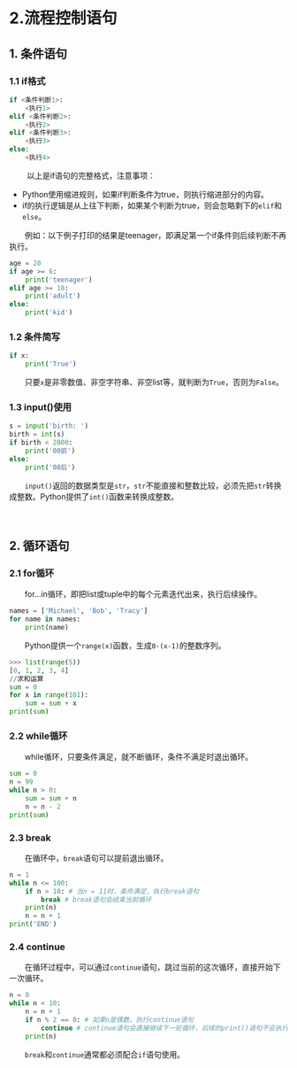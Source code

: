 # 2.流程控制语句

## 1. 条件语句

### 1.1 if格式

```python
if <条件判断1>:
    <执行1>
elif <条件判断2>:
    <执行2>
elif <条件判断3>:
    <执行3>
else:
    <执行4>
```

　　	以上是if语句的完整格式，注意事项：

* Python使用缩进规则，如果if判断条件为true，则执行缩进部分的内容。
* if的执行逻辑是从上往下判断，如果某个判断为true，则会忽略剩下的`elif`​和`else`​。

　　例如：以下例子打印的结果是teenager，即满足第一个if条件则后续判断不再执行。

```Python
age = 20
if age >= 6:
    print('teenager')
elif age >= 18:
    print('adult')
else:
    print('kid')
```

### 1.2 条件简写

```python
if x:
    print('True')
```

　　只要`x`​是非零数值、非空字符串、非空list等，就判断为`True`​，否则为`False`​。

### 1.3 input()使用

```python
s = input('birth: ')
birth = int(s)
if birth < 2000:
    print('00前')
else:
    print('00后')
```

　　​`input()`​返回的数据类型是`str`​，`str`​不能直接和整数比较，必须先把`str`​转换成整数。Python提供了`int()`​函数来转换成整数。

　　‍

## 2. 循环语句

### 2.1 for循环

　　for...in循环，即把list或tuple中的每个元素迭代出来，执行后续操作。

```python
names = ['Michael', 'Bob', 'Tracy']
for name in names:
    print(name)
```

　　Python提供一个`range(x)`​函数，生成`0-(x-1)`​的整数序列。

```python
>>> list(range(5))
[0, 1, 2, 3, 4]
//求和运算
sum = 0
for x in range(101):
    sum = sum + x
print(sum)
```

### 2.2 while循环

　　while循环，只要条件满足，就不断循环，条件不满足时退出循环。

```python
sum = 0
n = 99
while n > 0:
    sum = sum + n
    n = n - 2
print(sum)
```

### 2.3 break

　　在循环中，`break`​语句可以提前退出循环。

```python
n = 1
while n <= 100:
    if n > 10: # 当n = 11时，条件满足，执行break语句
        break # break语句会结束当前循环
    print(n)
    n = n + 1
print('END')
```

### 2.4 continue

　　在循环过程中，可以通过`continue`​语句，跳过当前的这次循环，直接开始下一次循环。

```python
n = 0
while n < 10:
    n = n + 1
    if n % 2 == 0: # 如果n是偶数，执行continue语句
        continue # continue语句会直接继续下一轮循环，后续的print()语句不会执行
    print(n)
```

　　​`break`​和`continue`​通常都必须配合`if`​语句使用。

　　‍

